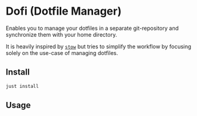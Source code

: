 # Dofi (Dotfile Manager)

Enables you to manage your dotfiles in a separate git-repository and synchronize them with your home directory.

It is heavily inspired by [`stow`](https://www.gnu.org/software/stow/) but tries to simplify the workflow by focusing solely on the use-case of managing dotfiles.

## Install

```bash
just install
```

## Usage
